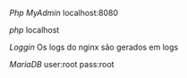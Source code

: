 *Php MyAdmin*
localhost:8080

*php*
localhost

*Loggin*
Os logs do nginx são gerados em logs

*MariaDB*
user:root
pass:root
